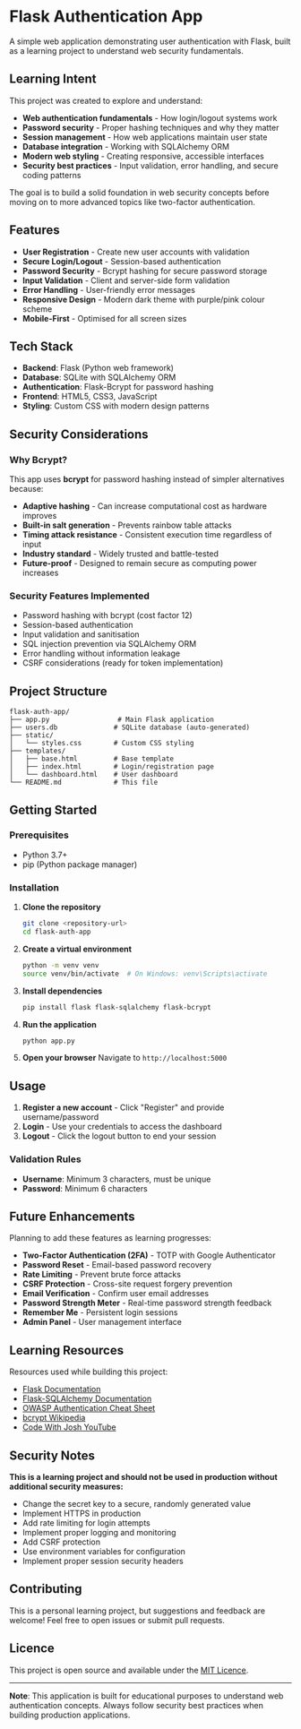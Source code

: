 # Flask Authentication App

A simple web application demonstrating user authentication with Flask, built as a learning project to understand web security fundamentals.

## Learning Intent

This project was created to explore and understand:
- **Web authentication fundamentals** - How login/logout systems work
- **Password security** - Proper hashing techniques and why they matter
- **Session management** - How web applications maintain user state
- **Database integration** - Working with SQLAlchemy ORM
- **Modern web styling** - Creating responsive, accessible interfaces
- **Security best practices** - Input validation, error handling, and secure coding patterns

The goal is to build a solid foundation in web security concepts before moving on to more advanced topics like two-factor authentication.

## Features

- **User Registration** - Create new user accounts with validation
- **Secure Login/Logout** - Session-based authentication
- **Password Security** - Bcrypt hashing for secure password storage
- **Input Validation** - Client and server-side form validation
- **Error Handling** - User-friendly error messages
- **Responsive Design** - Modern dark theme with purple/pink colour scheme
- **Mobile-First** - Optimised for all screen sizes

## Tech Stack

- **Backend**: Flask (Python web framework)
- **Database**: SQLite with SQLAlchemy ORM
- **Authentication**: Flask-Bcrypt for password hashing
- **Frontend**: HTML5, CSS3, JavaScript
- **Styling**: Custom CSS with modern design patterns

## Security Considerations

### Why Bcrypt?
This app uses **bcrypt** for password hashing instead of simpler alternatives because:

- **Adaptive hashing** - Can increase computational cost as hardware improves
- **Built-in salt generation** - Prevents rainbow table attacks
- **Timing attack resistance** - Consistent execution time regardless of input
- **Industry standard** - Widely trusted and battle-tested
- **Future-proof** - Designed to remain secure as computing power increases

### Security Features Implemented
- Password hashing with bcrypt (cost factor 12)
- Session-based authentication
- Input validation and sanitisation
- SQL injection prevention via SQLAlchemy ORM
- Error handling without information leakage
- CSRF considerations (ready for token implementation)

## Project Structure

```
flask-auth-app/
├── app.py                 # Main Flask application
├── users.db              # SQLite database (auto-generated)
├── static/
│   └── styles.css        # Custom CSS styling
├── templates/
│   ├── base.html         # Base template
│   ├── index.html        # Login/registration page
│   └── dashboard.html    # User dashboard
└── README.md             # This file
```

## Getting Started

### Prerequisites
- Python 3.7+
- pip (Python package manager)

### Installation

1. **Clone the repository**
   ```bash
   git clone <repository-url>
   cd flask-auth-app
   ```

2. **Create a virtual environment**
   ```bash
   python -m venv venv
   source venv/bin/activate  # On Windows: venv\Scripts\activate
   ```

3. **Install dependencies**
   ```bash
   pip install flask flask-sqlalchemy flask-bcrypt
   ```

4. **Run the application**
   ```bash
   python app.py
   ```

5. **Open your browser**
   Navigate to `http://localhost:5000`

## Usage

1. **Register a new account** - Click "Register" and provide username/password
2. **Login** - Use your credentials to access the dashboard
3. **Logout** - Click the logout button to end your session

### Validation Rules
- **Username**: Minimum 3 characters, must be unique
- **Password**: Minimum 6 characters

## Future Enhancements

Planning to add these features as learning progresses:

- **Two-Factor Authentication (2FA)** - TOTP with Google Authenticator
- **Password Reset** - Email-based password recovery
- **Rate Limiting** - Prevent brute force attacks
- **CSRF Protection** - Cross-site request forgery prevention
- **Email Verification** - Confirm user email addresses
- **Password Strength Meter** - Real-time password strength feedback
- **Remember Me** - Persistent login sessions
- **Admin Panel** - User management interface

## Learning Resources

Resources used while building this project:

- [Flask Documentation](https://flask.palletsprojects.com/)
- [Flask-SQLAlchemy Documentation](https://flask-sqlalchemy.palletsprojects.com/)
- [OWASP Authentication Cheat Sheet](https://cheatsheetseries.owasp.org/cheatsheets/Authentication_Cheat_Sheet.html)
- [bcrypt Wikipedia](https://en.wikipedia.org/wiki/Bcrypt)
- [Code With Josh YouTube](https://youtu.be/Fr2MxT9M0V4?si=IaskFUv7mpkaQV0t)

## Security Notes

**This is a learning project and should not be used in production without additional security measures:**

- Change the secret key to a secure, randomly generated value
- Implement HTTPS in production
- Add rate limiting for login attempts
- Implement proper logging and monitoring
- Add CSRF protection
- Use environment variables for configuration
- Implement proper session security headers

## Contributing

This is a personal learning project, but suggestions and feedback are welcome! Feel free to open issues or submit pull requests.

## Licence

This project is open source and available under the [MIT Licence](LICENSE).

---

**Note**: This application is built for educational purposes to understand web authentication concepts. Always follow security best practices when building production applications.